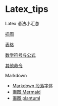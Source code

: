 # Latex_tips

Latex 语法小汇总

[插图](doc/插图.md)

[表格](doc/绘表.md)

[数学符号与公式](doc/数学符号公式.md)

[其他命令](doc/latex命令.md)

Markdown

+ [Markdown 段落字体](doc/markdown字体段落.md)
+ [画图 Mermaid](doc/markdown_Mermaid绘图.md)
+ [画图 plantuml](doc/plantuml画图.md)
